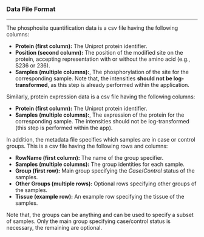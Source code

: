 ### Data File Format
***
The phosphosite quantification data is a csv file having the following columns:
- <b>Protein (first column):</b> The Uniprot protein identifier. 
- <b>Position (second column):</b> The position of the modified site on the protein, accepting representation with or without the amino acid (e.g., S236 or 236). 
- <b>Samples (multiple columns):</b>, The phosphorylation of the site for the corresponding sample. Note that, the intensities <b>should not be log-transformed</b>, as this step is already performed within the application.

Similarly, protein expression data is a csv file having the following columns:
- <b>Protein (first column):</b> The Uniprot protein identifier. 
- <b>Samples (multiple columns):</b>, The expression of the protein for the corresponding sample. The intensities should not be log-transformed (this step is performed within the app).

In addition, the metadata file specifies which samples are in case or control groups. This is a csv file having the following rows and columns:
- <b>RowName (first column):</b> The name of the group specifier.
- <b>Samples (multiple columns):</b> The group identities for each sample.
- <b>Group (first row):</b> Main group specifying the <em>Case</em>/<em>Control</em> status of the samples.
- <b>Other Groups (multiple rows):</b> Optional rows specifying other groups of the samples. 
- <b>Tissue (example row):</b> An example row specifying the tissue of the samples.

Note that, the groups can be anything and can be used to specify a subset of samples. Only the main group specifying case/control status is necessary, the remaining are optional.
